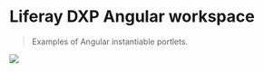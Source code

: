 # Liferay DXP Angular workspace
> Examples of Angular instantiable portlets.

![](https://github.com/jonilko/angular2-liferay-workspace/raw/master/Screen%20Shot.png)
